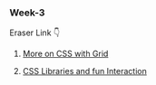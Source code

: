 ### Week-3

Eraser Link 👇

1. [More on CSS with Grid](https://app.eraser.io/workspace/pjz1SKuhQJ43kxOr63Hr)

2. [CSS Libraries and fun Interaction](https://app.eraser.io/workspace/aqaTC9ma4qmZ9CDuSriU) 